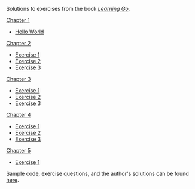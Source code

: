 Solutions to exercises from the book _[Learning Go](https://www.oreilly.com/library/view/learning-go-2nd/9781098139285/)_.

<ins>Chapter 1</ins>
- [Hello World](./ch1/hello.go)

<ins>Chapter 2</ins>
- [Exercise 1](./ch2/ex1/main.go)
- [Exercise 2](./ch2/ex2/main.go)
- [Exercise 3](./ch2/ex3/main.go)

<ins>Chapter 3</ins>
- [Exercise 1](./ch3/ex1/main.go)
- [Exercise 2](./ch3/ex2/main.go)
- [Exercise 3](./ch3/ex3/main.go)

<ins>Chapter 4</ins>
- [Exercise 1](./ch4/ex1/main.go)
- [Exercise 2](./ch4/ex2/main.go)
- [Exercise 3](./ch4/ex3/main.go)

<ins>Chapter 5</ins>
- [Exercise 1](./ch5/ex1/main.go)

Sample code, exercise questions, and the author's solutions can be found [here](https://github.com/learning-go-book-2e).